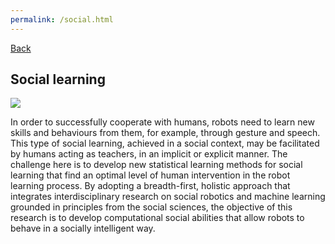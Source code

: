 ```yaml
---
permalink: /social.html
---
```


[Back](../research/)

## Social learning

![](../images/research-social.jpg)

In order to successfully cooperate with humans, robots need to learn new skills and behaviours from them, for example, through gesture and speech. This type of social learning, achieved in a social context, may be facilitated by humans acting as teachers, in an implicit or explicit manner. The challenge here is to develop new statistical learning methods for social learning that find an optimal level of human intervention in the robot learning process. By adopting a breadth-first, holistic approach that integrates interdisciplinary research on social robotics and machine learning grounded in principles from the social sciences, the objective of this research is to develop computational social abilities that allow robots to behave in a socially intelligent way.